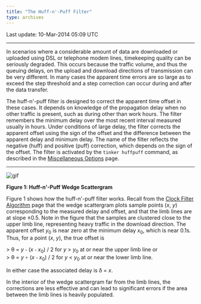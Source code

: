 ```yaml
---
title: "The Huff-n'-Puff Filter"
type: archives
---
```


Last update: 10-Mar-2014 05:09 UTC

* * *

In scenarios where a considerable amount of data are downloaded or uploaded using DSL or telephone modem lines, timekeeping quality can be seriously degraded. This occurs because the traffic volume, and thus the queuing delays, on the upload and download directions of transmission can be very different. In many cases the apparent time errors are so large as to exceed the step threshold and a step correction can occur during and after the data transfer.

The huff-n'-puff filter is designed to correct the apparent time offset in these cases. It depends on knowledge of the propagation delay when no other traffic is present, such as during other than work hours. The filter remembers the minimum delay over the most recent interval measured usually in hours. Under conditions of large delay, the filter corrects the apparent offset using the sign of the offset and the difference between the apparent delay and minimum delay. The name of the filter reflects the negative (huff) and positive (puff) correction, which depends on the sign of the offset. The filter is activated by the <code>tinker huffpuff</code> command, as described in the [Miscellaneous Options](/archives/4.2.8-series/miscopt) page.

* * *

![gif](/archives/pic/flt4.gif)

**Figure 1: Huff-n'-Puff Wedge Scattergram**

Figure 1 shows how the huff-n'-puff filter works. Recall from the [Clock Filter Algorithm](/archives/4.2.8-series/filter) page that the wedge scattergram plots sample points (_x_, _y_) corresponding to the measured delay and offset, and that the limb lines are at slope ±0.5. Note in the figure that the samples are clustered close to the upper limb line, representing heavy traffic in the download direction. The apparent offset _y_<sub>0</sub> is near zero at the minimum delay _x_<sub>0</sub>, which is near 0.1s. Thus, for a point (_x_, _y_), the true offset is

\> θ = _y_ <font face="symbol">-</font> (_x_ <font face="symbol">-</font> _x_<sub>0</sub>) / 2 for _y_ > _y_<sub>0</sub> at or near the upper limb line or  
\> θ = _y_ <font face="symbol">+</font> (_x_ <font face="symbol">-</font> _x_<sub>0</sub>) / 2 for _y_ < _y_<sub>0</sub> at or near the lower limb line.

In either case the associated delay is δ = _x_.

In the interior of the wedge scattergram far from the limb lines, the corrections are less effective and can lead to significant errors if the area between the limb lines is heavily populated.

